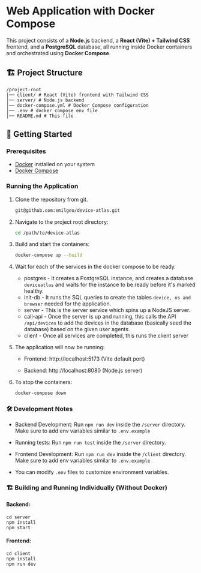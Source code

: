 # Web Application with Docker Compose

This project consists of a **Node.js** backend, a **React (Vite) + Tailwind CSS** frontend, and a **PostgreSQL** database, all running inside Docker containers and orchestrated using **Docker Compose**.

## 🏗 Project Structure

    /project-root
    │── client/ # React (Vite) frontend with Tailwind CSS
    │── server/ # Node.js backend
    │── docker-compose.yml # Docker Compose configuration
    │── .env # docker compose env file
    │── README.md # This file

## 🚀 Getting Started

### **Prerequisites**

- [Docker](https://www.docker.com/get-started) installed on your system
- [Docker Compose](https://docs.docker.com/compose/install/)

### **Running the Application**

1. Clone the repository from git.

   ```sh
   git@github.com:emilgeo/device-atlas.git
   ```

2. Navigate to the project root directory:

   ```sh
   cd /path/to/device-atlas
   ```

3. Build and start the containers:

   ```sh
   docker-compose up --build
   ```

4. Wait for each of the services in the docker compose to be ready.

   - postgres - It creates a PostgreSQL instance, and creates a database `deviceatlas` and waits for the instance to be ready before it's marked healthy.
   - init-db - It runs the SQL queries to create the tables `device, os and browser` needed for the application.
   - server - This is the server service which spins up a NodeJS server.
   - call-api - Once the server is up and running, this calls the API `/api/devices` to add the devices in the database (basically seed the database) based on the given user agents.
   - client - Once all services are completed, this runs the client server

5. The application will now be running:

   - Frontend: http://localhost:5173 (Vite default port)

   - Backend: http://localhost:8080 (Node.js server)

6. To stop the containers:

   ```sh
   docker-compose down
   ```

### 🛠 Development Notes

- Backend Development: Run `npm run dev` inside the `/server` directory. Make sure to add env variables similar to `.env.example`

- Running tests: Run `npm run test` inside the `/server` directory.

- Frontend Development: Run `npm run dev` inside the `/client` directory. Make sure to add env variables similar to `.env.example`

- You can modify `.env` files to customize environment variables.

### 🏗 Building and Running Individually (Without Docker)

#### Backend:

    cd server
    npm install
    npm start

#### Frontend:

    cd client
    npm install
    npm run dev
